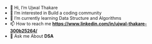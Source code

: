 - 👋 Hi, I’m Ujwal Thakare
- 👀 I’m interested in Build a coding community
- 🌱 I’m currently learning Data Structure and Algorithms
- 📫 How to reach me **https://www.linkedin.com/in/ujwal-thakare-300b25264/**
- 🦍 Ask me About **DSA**
<!---
Ujwal Thakare is a ✨ special ✨ repository because its `README.md` (this file) appears on your GitHub profile.
You can click the Preview link to take a look at your changes.
--->
